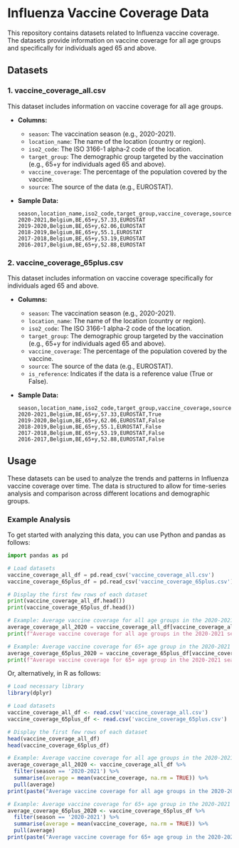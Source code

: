 # Influenza Vaccine Coverage Data

This repository contains datasets related to Influenza vaccine coverage. The datasets provide information on vaccine coverage for all age groups and specifically for individuals aged 65 and above.

## Datasets

### 1. vaccine_coverage_all.csv

This dataset includes information on vaccine coverage for all age groups.

- **Columns:**
  - `season`: The vaccination season (e.g., 2020-2021).
  - `location_name`: The name of the location (country or region).
  - `iso2_code`: The ISO 3166-1 alpha-2 code of the location.
  - `target_group`: The demographic group targeted by the vaccination (e.g., 65+y for individuals aged 65 and above).
  - `vaccine_coverage`: The percentage of the population covered by the vaccine.
  - `source`: The source of the data (e.g., EUROSTAT).

- **Sample Data:**
  ```csv
  season,location_name,iso2_code,target_group,vaccine_coverage,source
  2020-2021,Belgium,BE,65+y,57.33,EUROSTAT
  2019-2020,Belgium,BE,65+y,62.06,EUROSTAT
  2018-2019,Belgium,BE,65+y,55.1,EUROSTAT
  2017-2018,Belgium,BE,65+y,53.19,EUROSTAT
  2016-2017,Belgium,BE,65+y,52.88,EUROSTAT
  ```

### 2. vaccine_coverage_65plus.csv

This dataset includes information on vaccine coverage specifically for individuals aged 65 and above.

- **Columns:**
  - `season`: The vaccination season (e.g., 2020-2021).
  - `location_name`: The name of the location (country or region).
  - `iso2_code`: The ISO 3166-1 alpha-2 code of the location.
  - `target_group`: The demographic group targeted by the vaccination (e.g., 65+y for individuals aged 65 and above).
  - `vaccine_coverage`: The percentage of the population covered by the vaccine.
  - `source`: The source of the data (e.g., EUROSTAT).
  - `is_reference`: Indicates if the data is a reference value (True or False).

- **Sample Data:**
  ```csv
  season,location_name,iso2_code,target_group,vaccine_coverage,source,is_reference
  2020-2021,Belgium,BE,65+y,57.33,EUROSTAT,True
  2019-2020,Belgium,BE,65+y,62.06,EUROSTAT,False
  2018-2019,Belgium,BE,65+y,55.1,EUROSTAT,False
  2017-2018,Belgium,BE,65+y,53.19,EUROSTAT,False
  2016-2017,Belgium,BE,65+y,52.88,EUROSTAT,False
  ```

## Usage

These datasets can be used to analyze the trends and patterns in Influenza vaccine coverage over time. The data is structured to allow for time-series analysis and comparison across different locations and demographic groups.

### Example Analysis

To get started with analyzing this data, you can use Python and pandas as follows:

```python
import pandas as pd

# Load datasets
vaccine_coverage_all_df = pd.read_csv('vaccine_coverage_all.csv')
vaccine_coverage_65plus_df = pd.read_csv('vaccine_coverage_65plus.csv')

# Display the first few rows of each dataset
print(vaccine_coverage_all_df.head())
print(vaccine_coverage_65plus_df.head())

# Example: Average vaccine coverage for all age groups in the 2020-2021 season
average_coverage_all_2020 = vaccine_coverage_all_df[vaccine_coverage_all_df['season'] == '2020-2021']['vaccine_coverage'].mean()
print(f"Average vaccine coverage for all age groups in the 2020-2021 season: {average_coverage_all_2020}")

# Example: Average vaccine coverage for 65+ age group in the 2020-2021 season
average_coverage_65plus_2020 = vaccine_coverage_65plus_df[vaccine_coverage_65plus_df['season'] == '2020-2021']['vaccine_coverage'].mean()
print(f"Average vaccine coverage for 65+ age group in the 2020-2021 season: {average_coverage_65plus_2020}")
```

Or, alternatively, in R as follows:
```R
# Load necessary library
library(dplyr)

# Load datasets
vaccine_coverage_all_df <- read.csv('vaccine_coverage_all.csv')
vaccine_coverage_65plus_df <- read.csv('vaccine_coverage_65plus.csv')

# Display the first few rows of each dataset
head(vaccine_coverage_all_df)
head(vaccine_coverage_65plus_df)

# Example: Average vaccine coverage for all age groups in the 2020-2021 season
average_coverage_all_2020 <- vaccine_coverage_all_df %>% 
  filter(season == '2020-2021') %>% 
  summarise(average = mean(vaccine_coverage, na.rm = TRUE)) %>% 
  pull(average)
print(paste("Average vaccine coverage for all age groups in the 2020-2021 season:", average_coverage_all_2020))

# Example: Average vaccine coverage for 65+ age group in the 2020-2021 season
average_coverage_65plus_2020 <- vaccine_coverage_65plus_df %>% 
  filter(season == '2020-2021') %>% 
  summarise(average = mean(vaccine_coverage, na.rm = TRUE)) %>% 
  pull(average)
print(paste("Average vaccine coverage for 65+ age group in the 2020-2021 season:", average_coverage_65plus_2020))
```
